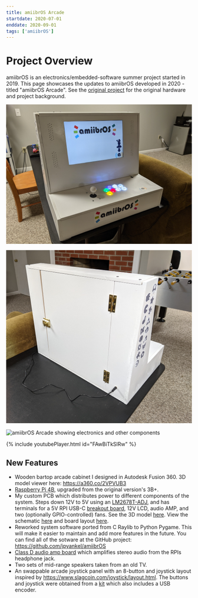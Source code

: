 ```yaml
---
title: amiibrOS Arcade
startdate: 2020-07-01
enddate: 2020-09-01
tags: ['amiibrOS']
---
```


# Project Overview
amiibrOS is an electronics/embedded-software summer project started in 2019. This page showcases the
updates to amiibrOS developed in 2020 - titled "amiibrOS Arcade". See the [original project](https://jpyankel.github.io/projects/amiibrOS.html) for the original hardware and project background.

<img src="/assets/img/amiibrOS/amiibrOS_arcade_front.jpg"
  alt="New amiibrOS Arcade hobby project front view">

<img src="/assets/img/amiibrOS/amiibrOS_arcade_back.jpg"
  alt="amiibrOS Arcade back view">

<img src="/assets/img/amiibrOS/amiibrOS_arcade_internal.jpg"
  alt="amiibrOS Arcade showing electronics and other components">

{% include youtubePlayer.html id="FAwBiTkSlRw" %}

## New Features
* Wooden bartop arcade cabinet I designed in Autodesk Fusion 360. 3D model viewer
here: <https://a360.co/2VPVUB3>
* [Raspberry Pi 4B](https://www.raspberrypi.org/products/raspberry-pi-4-model-b), upgraded from the
original version's 3B+.
* My custom PCB which distributes power to different components of the system. Steps down 12V to 5V
using an [LM2678T-ADJ](https://www.ti.com/lit/ds/symlink/lm2678.pdf), and has terminals for a 5V RPI
USB-C [breakout board](https://www.sparkfun.com/products/15100), 12V LCD, audio AMP, and two
(optionally GPIO-controlled) fans. See the 3D model [here](https://a360.co/3hNxQY5). View the
schematic [here](https://jpyankel.github.io/assets/img/amiibrOS/pm_board_schematic.png) and board
layout [here](https://jpyankel.github.io/assets/img/amiibrOS/pm_board_layout.png).
* Reworked system software ported from C Raylib to Python Pygame. This will make it easier to
maintain and add more features in the future. You can find all of the sotware at the GitHub
project: <https://github.com/jpyankel/amiibrOS>
* [Class D audio amp board](https://www.amazon.com/HiLetgo-PAM8610-Digital-Amplifier-Channel/dp/B00WSN9S4Q/ref=sr_1_11?dchild=1&keywords=class+d+amplifier+board&qid=1626639954&sr=8-11) which amplifies stereo audio from the RPIs headphone jack.
* Two sets of mid-range speakers taken from an old TV.
* An swappable arcade joystick panel with an 8-button and joystick layout inspired by
https://www.slagcoin.com/joystick/layout.html. The buttons and joystick were obtained from a [kit](https://www.amazon.com/Hikig-Encoders-Joysticks-Buttons-Raspberry/dp/B07JF34XPB/ref=sr_1_7?dchild=1&keywords=joystick+and+buttons+kit&qid=1626635167&sr=8-7)
which also includes a USB encoder.
